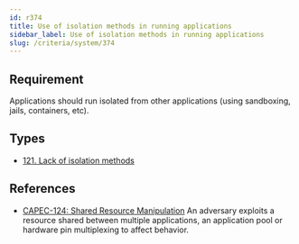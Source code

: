 ```yaml
---
id: r374
title: Use of isolation methods in running applications
sidebar_label: Use of isolation methods in running applications
slug: /criteria/system/374
---
```


## Requirement

Applications should run isolated
from other applications
(using sandboxing, jails, containers, etc).

## Types

- [121. Lack of isolation methods](/types/121)

## References

- [CAPEC-124: Shared Resource Manipulation](https://capec.mitre.org/data/definitions/124.html)
An adversary exploits a resource shared
between multiple applications,
an application pool
or hardware pin multiplexing
to affect behavior.
